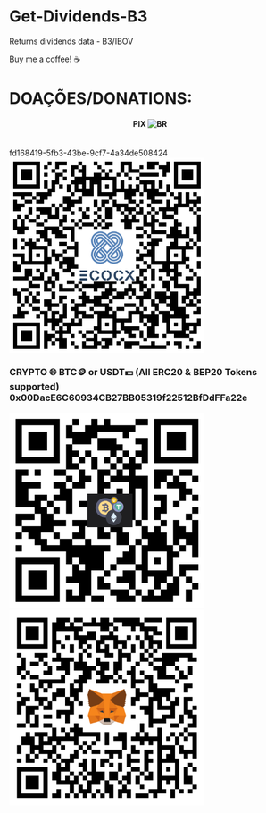 
# Get-Dividends-B3
Returns dividends data - B3/IBOV

Buy me a coffee! ☕
# DOAÇÕES/DONATIONS:
<p align="center">
  <h4 align="center">PIX <img src="https://cdn-icons-png.flaticon.com/512/197/197386.png" width="20" title="BR"></h4><br>fd168419-5fb3-43be-9cf7-4a34de508424
  <br>
  <img align="center" src="./images/Pix.png" width="350" title="PIX">
</p>

<p align="left">
  <h3>CRYPTO 🌐 BTC🪙 or USDT💵 (All ERC20 & BEP20 Tokens supported) <br>0x00DacE6C60934CB27BB05319f22512BfDdFFa22e</h3>
</p>
<p float="left">
  <img src="./images/Address.png" width="350" title="Address">
  <img src="./images/MetaMask.png" width="350" title="MetaMask">
</p>



